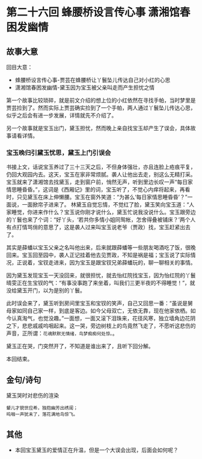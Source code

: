 # 第二十六回 蜂腰桥设言传心事 潇湘馆春困发幽情

## 故事大意

回目大意：

* 蜂腰桥设言传心事-贾芸在蜂腰桥让丫鬟坠儿传达自己对小红的心思
* 潇湘馆春困发幽情-黛玉因为宝玉被父亲叫走而产生担忧之情

第一个故事比较琐碎，就是前文介绍的想上位的小红依然在寻找手帕，当时梦里是贾芸捡到了。然而实际上贾芸确实捡到了一个手帕，两人通过丫鬟坠儿传达心思，似乎之后会有进一步发展，详情就先不介绍了。

另一个故事就是宝玉出门，黛玉担忧，然而晚上亲自找宝玉却产生了误会，具体故事请看详情。

### 宝玉晚归引黛玉忧思，黛玉上门引误会

书接上文，话说宝玉养过了三十三天之后，不但身体强壮，亦且连脸上疮痕平复，仍回大观园内去。这天，宝玉在家非常烦腻。袭人让他出去走，别这么无精打采。宝玉就来了潇湘馆去找黛玉，走到窗户前，悄然无声，听到里边长叹一声“每日家情思睡昏昏。”，这词是《西厢记》里的词，宝玉听了，不觉心内痒将起来，再看时，只见黛玉在床上伸懒腰。宝玉在窗外笑道：“为甚么‘每日家情思睡昏昏’？”一面说，一面掀帘子进来了。 林黛玉自觉忘情，不觉红了脸，黛玉笑向宝玉道：“人家睡觉，你进来作什么？宝玉说你刚才说什么，黛玉忙说我没说什么。宝玉跟旁边的丫鬟也来了个词：“好丫头，‘若共你多情小姐同鸳帐，怎舍得叠被铺床？’两个人有点打情骂俏的意思了，这是袭人过来叫宝玉说老爷（贾政）找，宝玉赶紧出去了。

其实是薛蟠以宝玉父亲之名叫他出来，后来就跟薛蟠等一些朋友喝酒吃了饭，很晚回来。宝玉回至园中，袭人正记挂着他去见贾政，不知是祸是福；宝玉说了实际情况，正说着，宝钗走进来，因为宝玉是跟宝钗兄弟薛蟠玩的，聊一聊相关的事情。

因为黛玉发现宝玉一天没回来，就很担忧，就去怡红院找宝玉，因为怡红院的丫鬟晴雯正在生宝钗的气：“有事没事跑了来坐着，叫我们三更半夜的不得睡觉！”，就没给黛玉开门，以为是别的丫鬟。

此时误会来了，黛玉听到房间里宝玉和宝钗的笑声，自己又回思一番：“虽说是舅母家如同自己家一样，到底是客边。如今父母双亡，无依无靠，现在他家依栖。如今认真淘气，也觉没趣。”一面想，一面又滚下泪珠来，花径风寒，独立墙角边花阴之下，悲悲戚戚呜咽起来。这一哭，旁边树枝上的鸟竟然飞走了，不愿听这悲伤的声音，正所谓：```花魂默默无情绪，鸟梦痴痴何处惊。```。

黛玉正在哭，门突然开了，不知道是谁出来了，且听下回分解。

本回结束。

## 金句/诗句

黛玉哭时对悲伤的渲染

```shell
颦儿才貌世应希，独抱幽芳出绣闺；
呜咽一声犹未了，落花满地鸟惊飞。
```

## 其他

* 本回宝玉黛玉的爱情正在升温，但是一个大误会出现，后面会如何呢？
